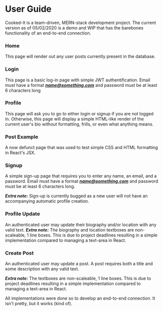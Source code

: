 # User Guide

Cooked-It is a team-driven, MERN-stack development project. The current version as of 05/02/2020 is a demo and WIP that has the barebones functionality of an end-to-end connection.

### Home
This page will render out any user posts currently present in the database.

### Login
This page is a basic log-in page with simple JWT authentification. Email must have a format
***name@something.com***
and password must be at least 6 characters long

### Profile

This page will ask you to go to either login or signup if you are not logged in. Otherwise, this page will display a simple HTML-like render of the current user's bio without formatting, frills, or even what anything means.

### Post Example

A now defunct page that was used to test simple CSS and HTML formatting in React's JSX.

### Signup

A simple sign-up page that requires you to enter any name, an email, and a password.
Email must have a format
***name@something.com***
and password must be at least 6 characters long.

***Extra note:*** Sign-up is currently bugged as a new user will not have an accompanying automatic profile creation.

### Profile Update
An authenticated user may update their biography and/or location with any valid text. 
***Extra note:*** The biography and location textboxes are non-scaleable, 1 line boxes. This is due to project deadlines resulting in a simple implementation compared to managing a text-area in React.

### Create Post

An authenticated user may update a post. A post requires both a title and some description with any valid text.

***Extra note:*** The textboxes are non-scaleable, 1 line boxes. This is due to project deadlines resulting in a simple implementation compared to managing a text-area in React.


All implementations were done so to develop an end-to-end connection. It isn't pretty, but it works (kind of).